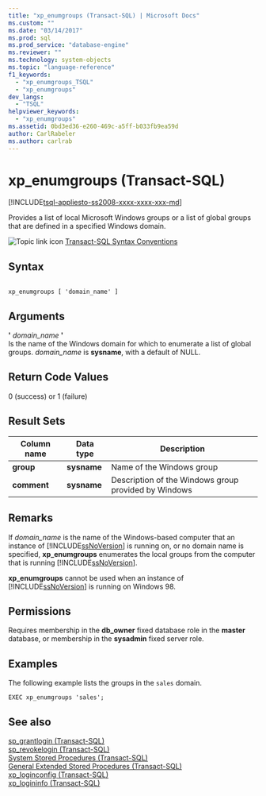 ```yaml
---
title: "xp_enumgroups (Transact-SQL) | Microsoft Docs"
ms.custom: ""
ms.date: "03/14/2017"
ms.prod: sql
ms.prod_service: "database-engine"
ms.reviewer: ""
ms.technology: system-objects
ms.topic: "language-reference"
f1_keywords: 
  - "xp_enumgroups_TSQL"
  - "xp_enumgroups"
dev_langs: 
  - "TSQL"
helpviewer_keywords: 
  - "xp_enumgroups"
ms.assetid: 0bd3ed36-e260-469c-a5ff-b033fb9ea59d
author: CarlRabeler
ms.author: carlrab
---
```

# xp_enumgroups (Transact-SQL)
[!INCLUDE[tsql-appliesto-ss2008-xxxx-xxxx-xxx-md](../../includes/tsql-appliesto-ss2008-xxxx-xxxx-xxx-md.md)]

  Provides a list of local Microsoft Windows groups or a list of global groups that are defined in a specified Windows domain.  
  
 ![Topic link icon](../../database-engine/configure-windows/media/topic-link.gif "Topic link icon") [Transact-SQL Syntax Conventions](../../t-sql/language-elements/transact-sql-syntax-conventions-transact-sql.md)  
  
## Syntax  
  
```  
  
xp_enumgroups [ 'domain_name' ]  
```  
  
## Arguments  
 **'** *domain_name* **'**  
 Is the name of the Windows domain for which to enumerate a list of global groups. *domain_name* is **sysname**, with a default of NULL.  
  
## Return Code Values  
 0 (success) or 1 (failure)  
  
## Result Sets  
  
|Column name|Data type|Description|  
|-----------------|---------------|-----------------|  
|**group**|**sysname**|Name of the Windows group|  
|**comment**|**sysname**|Description of the Windows group provided by Windows|  
  
## Remarks  
 If *domain_name* is the name of the Windows-based computer that an instance of [!INCLUDE[ssNoVersion](../../includes/ssnoversion-md.md)] is running on, or no domain name is specified, **xp_enumgroups** enumerates the local groups from the computer that is running [!INCLUDE[ssNoVersion](../../includes/ssnoversion-md.md)].  
  
 **xp_enumgroups** cannot be used when an instance of [!INCLUDE[ssNoVersion](../../includes/ssnoversion-md.md)] is running on Windows 98.  
  
## Permissions  
 Requires membership in the **db_owner** fixed database role in the **master** database, or membership in the **sysadmin** fixed server role.  
  
## Examples  
 The following example lists the groups in the `sales` domain.  
  
```  
EXEC xp_enumgroups 'sales';  
```  
  
## See also  
 [sp_grantlogin &#40;Transact-SQL&#41;](../../relational-databases/system-stored-procedures/sp-grantlogin-transact-sql.md)   
 [sp_revokelogin &#40;Transact-SQL&#41;](../../relational-databases/system-stored-procedures/sp-revokelogin-transact-sql.md)   
 [System Stored Procedures &#40;Transact-SQL&#41;](../../relational-databases/system-stored-procedures/system-stored-procedures-transact-sql.md)   
 [General Extended Stored Procedures &#40;Transact-SQL&#41;](../../relational-databases/system-stored-procedures/general-extended-stored-procedures-transact-sql.md)   
 [xp_loginconfig &#40;Transact-SQL&#41;](../../relational-databases/system-stored-procedures/xp-loginconfig-transact-sql.md)   
 [xp_logininfo &#40;Transact-SQL&#41;](../../relational-databases/system-stored-procedures/xp-logininfo-transact-sql.md)  
  
  
